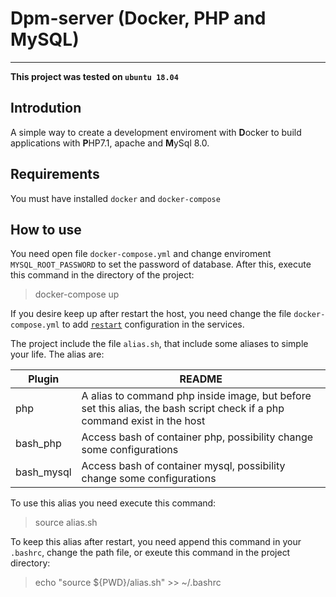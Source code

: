# Dpm-server (Docker, PHP and MySQL)
___
**This project was tested on `ubuntu 18.04`**
## Introdution

A simple way to create a development enviroment with **D**ocker  to  build applications with **P**HP7.1, apache and **M**ySql 8.0.

## Requirements
You must have installed `docker` and `docker-compose`

## How to use
You need open file `docker-compose.yml` and change enviroment `MYSQL_ROOT_PASSWORD` to set the password of database. After this, execute this command in the directory of the project:

> docker-compose up

If you desire keep up after restart the host, you need change the file `docker-compose.yml` to add [`restart`](https://docs.docker.com/compose/compose-file/#restart) configuration in the services.

The project include the file `alias.sh`, that include some aliases to simple your life. The alias are:

| Plugin | README |
| ------ | ------ |
| php | A alias to command php inside image, but before set this alias, the bash script check if a php command exist in the host |
| bash_php | Access bash of container php, possibility change some configurations |
| bash_mysql | Access bash of container mysql, possibility change some configurations |

To use this alias you need execute this command:

> source alias.sh

To keep this alias after restart, you need append this command in your `.bashrc`, change the path file, or exeute this command in the project directory:

> echo "source ${PWD}/alias.sh" >> ~/.bashrc


